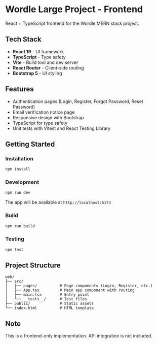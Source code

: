 # Wordle Large Project - Frontend

React + TypeScript frontend for the Wordle MERN stack project.

## Tech Stack

- **React 19** - UI framework
- **TypeScript** - Type safety
- **Vite** - Build tool and dev server
- **React Router** - Client-side routing
- **Bootstrap 5** - UI styling

## Features

- Authentication pages (Login, Register, Forgot Password, Reset Password)
- Email verification notice page
- Responsive design with Bootstrap
- TypeScript for type safety
- Unit tests with Vitest and React Testing Library

## Getting Started

### Installation

```bash
npm install
```

### Development

```bash
npm run dev
```

The app will be available at `http://localhost:5173`

### Build

```bash
npm run build
```

### Testing

```bash
npm test
```

## Project Structure

```
web/
├── src/
│   ├── pages/          # Page components (Login, Register, etc.)
│   ├── App.tsx         # Main app component with routing
│   ├── main.tsx        # Entry point
│   └── __tests__/      # Test files
├── public/             # Static assets
└── index.html          # HTML template
```

## Note

This is a frontend-only implementation. API integration is not included.
